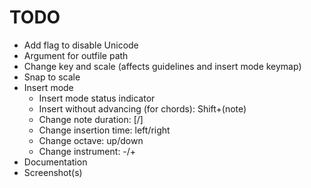 # TODO

- Add flag to disable Unicode
- Argument for outfile path
- Change key and scale (affects guidelines and insert mode keymap)
- Snap to scale
- Insert mode
	- Insert mode status indicator
	- Insert without advancing (for chords): Shift+(note)
	- Change note duration: [/]
	- Change insertion time: left/right
	- Change octave: up/down
	- Change instrument: -/+
- Documentation
- Screenshot(s)
